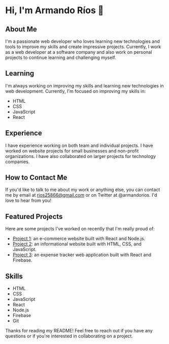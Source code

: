 # Hi, I'm Armando Ríos 👋

## About Me
I'm a passionate web developer who loves learning new technologies and tools to improve my skills and create impressive projects. Currently, I work as a web developer at a software company and also work on personal projects to continue learning and challenging myself.

## Learning
I'm always working on improving my skills and learning new technologies in web development. Currently, I'm focused on improving my skills in:

- HTML
- CSS
- JavaScript
- React

## Experience
I have experience working on both team and individual projects. I have worked on website projects for small businesses and non-profit organizations. I have also collaborated on larger projects for technology companies.

## How to Contact Me
If you'd like to talk to me about my work or anything else, you can contact me by email at rios25866@gmail.com or on Twitter at @armandorios. I'd love to hear from you!

## Featured Projects
Here are some projects I've worked on recently that I'm really proud of:

- [Project 1](https://github.com/Armandor-Rios/project1): an e-commerce website built with React and Node.js.
- [Project 2](https://github.com/Armandor-Rios/project1): an informational website built with HTML, CSS, and JavaScript.
- [Project 3](https://github.com/Armandor-Rios/project1): an expense tracker web application built with React and Firebase.

## Skills
- HTML
- CSS
- JavaScript
- React
- Node.js
- Firebase
- Git

Thanks for reading my README! Feel free to reach out if you have any questions or if you're interested in collaborating on a project.
